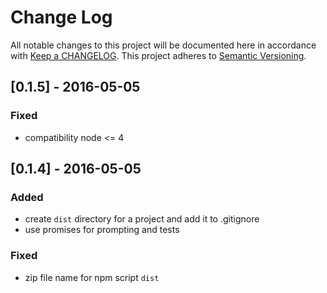 # Change Log
All notable changes to this project will be documented here in
accordance with [Keep a CHANGELOG][keep-changelog-url].
This project adheres to [Semantic Versioning][semver-url].

## [0.1.5] - 2016-05-05
### Fixed
- compatibility node <= 4

## [0.1.4] - 2016-05-05
### Added
- create `dist` directory for a project and add it to .gitignore
- use promises for prompting and tests

### Fixed
- zip file name for npm script `dist`


[semver-url]: http://semver.org
[keep-changelog-url]: http://keepachangelog.com/
